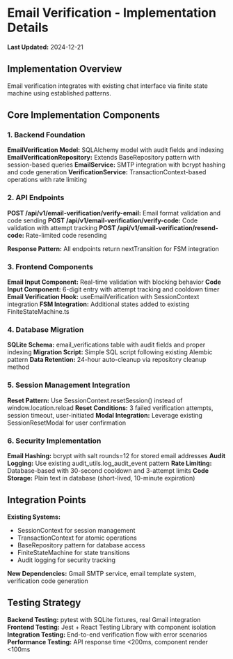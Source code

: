 # Email Verification - Implementation Details

**Last Updated:** 2024-12-21
## Implementation Overview
Email verification integrates with existing chat interface via finite state machine using established patterns.

## Core Implementation Components

### 1. Backend Foundation
**EmailVerification Model:** SQLAlchemy model with audit fields and indexing
**EmailVerificationRepository:** Extends BaseRepository pattern with session-based queries
**EmailService:** SMTP integration with bcrypt hashing and code generation
**VerificationService:** TransactionContext-based operations with rate limiting

### 2. API Endpoints
**POST /api/v1/email-verification/verify-email:** Email format validation and code sending
**POST /api/v1/email-verification/verify-code:** Code validation with attempt tracking
**POST /api/v1/email-verification/resend-code:** Rate-limited code resending

**Response Pattern:** All endpoints return nextTransition for FSM integration

### 3. Frontend Components
**Email Input Component:** Real-time validation with blocking behavior
**Code Input Component:** 6-digit entry with attempt tracking and cooldown timer
**Email Verification Hook:** useEmailVerification with SessionContext integration
**FSM Integration:** Additional states added to existing FiniteStateMachine.ts

### 4. Database Migration
**SQLite Schema:** email_verifications table with audit fields and proper indexing
**Migration Script:** Simple SQL script following existing Alembic pattern
**Data Retention:** 24-hour auto-cleanup via repository cleanup method

### 5. Session Management Integration
**Reset Pattern:** Use SessionContext.resetSession() instead of window.location.reload
**Reset Conditions:** 3 failed verification attempts, session timeout, user-initiated
**Modal Integration:** Leverage existing SessionResetModal for user confirmation

### 6. Security Implementation
**Email Hashing:** bcrypt with salt rounds=12 for stored email addresses
**Audit Logging:** Use existing audit_utils.log_audit_event pattern
**Rate Limiting:** Database-based with 30-second cooldown and 3-attempt limits
**Code Storage:** Plain text in database (short-lived, 10-minute expiration)

## Integration Points

**Existing Systems:**
- SessionContext for session management
- TransactionContext for atomic operations
- BaseRepository pattern for database access
- FiniteStateMachine for state transitions
- Audit logging for security tracking

**New Dependencies:** Gmail SMTP service, email template system, verification code generation

## Testing Strategy

**Backend Testing:** pytest with SQLite fixtures, real Gmail integration
**Frontend Testing:** Jest + React Testing Library with component isolation
**Integration Testing:** End-to-end verification flow with error scenarios
**Performance Testing:** API response time <200ms, component render <100ms 